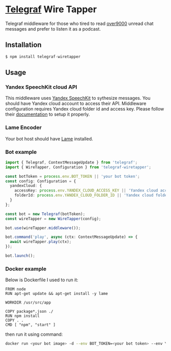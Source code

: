 # [Telegraf](https://github.com/telegraf/telegraf) Wire Tapper
Telegraf middleware for those who tired to read [over9000](https://i.kym-cdn.com/entries/icons/original/000/000/056/itsover1000.jpg) unread chat messages and prefer to listen it as a podcast.
## Installation

```js
$ npm install telegraf-wiretapper
```
## Usage
### Yandex SpeechKit cloud API
This middleware uses [Yandex SpeechKit](https://cloud.yandex.ru/docs/speechkit/) to sythesize messages. You should have Yandex cloud account to access their API. Middleware configuration requires Yandex cloud folder id and access key. Please follow their [documentation](https://cloud.yandex.ru/docs/speechkit/concepts/auth) to setup it properly.
### Lame Encoder
Your bot host should have [Lame](http://lame.sourceforge.net/) installed.

### Bot example
```typescript
import { Telegraf, ContextMessageUpdate } from 'telegraf';
import { WireTapper, Configuration } from 'telegraf-wiretapper';

const botToken = process.env.BOT_TOKEN || 'your bot token';
const config: Configuration = {
  yandexCloud: {
    accessKey: process.env.YANDEX_CLOUD_ACCESS_KEY || 'Yandex cloud access key',
    folderId: process.env.YANDEX_CLOUD_FOLDER_ID || 'Yandex cloud folder'
  }
};

const bot = new Telegraf(botToken);
const wireTapper = new WireTapper(config);

bot.use(wireTapper.middleware());

bot.command('play', async (ctx: ContextMessageUpdate) => {
  await wireTapper.play(ctx);
});

bot.launch();
```
### Docker example
Below is Dockerfile I used to run it:
```docker
FROM node
RUN apt-get update && apt-get install -y lame

WORKDIR /usr/src/app

COPY package*.json ./
RUN npm install
COPY . .
CMD [ "npm", "start" ]
```

then run it using command:
```bash
docker run <your bot image> -d --env BOT_TOKEN=<your bot token> --env YANDEX_CLOUD_FOLDER_ID=<id of Yandex cloud folder> --env YANDEX_CLOUD_ACCESS_KEY=<Yandex cloud access key>
```


